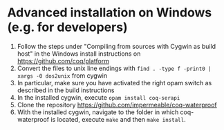 # Advanced installation on Windows (e.g. for developers)

1. Follow the steps under "Compiling from sources with Cygwin as build host" in the Windows install instructions on https://github.com/coq/platform
2. Convert the files to unix line endings with ```find . -type f -print0 | xargs -0 dos2unix``` from cygwin
3. In particular, make sure you have activated the right opam switch as described in the build instructions
4. In the installed cygwin, execute ```opam install coq-serapi```
5. Clone the repository https://github.com/impermeable/coq-waterproof
6. With the installed cygwin, navigate to the folder in which coq-waterproof is located, execute ```make``` and then ```make install```.
